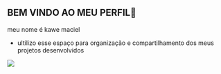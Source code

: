 ## BEM VINDO AO MEU PERFIL💚

meu nome é kawe maciel

- ultilizo esse espaço para organização e compartilhamento dos meus projetos desenvolvidos

![](https://media1.tenor.com/m/CFqp4xCgTZkAAAAd/upgrade.gif)
